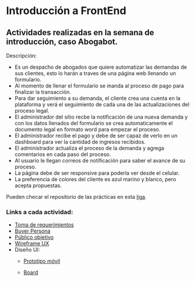 # Introducción a FrontEnd
## Actividades realizadas en la semana de introducción, caso **Abogabot**.
Descripción: 
- Es un despacho de abogados que quiere automatizar las demandas de sus clientes, esto lo harán a traves de una página web llenando un formulario.
- Al momento de llenar el formulario se manda al proceso de pago para finalizar la transacción.
- Para dar seguimiento a su demanda, el cliente crea una cuenta en la plataforma y verá el seguimiento de cada una de las actualizaciones del proceso legal.
- El administrador del sitio recbe la notificación de una nueva demanda y con los datos llenados del formulario se crea automaticamente el documento  legal en formato word para empezar el proceso.
- El administrador recibe el pago y debe de ser capaz de verlo en un dashboard para ver la cantidad de ingresos recibidos.
- El administrador actualiza el proceso de la demanda y agrega comentarios en cada paso del proceso.
- Al usuario le llegan correos de notificación para saber el avance de su proceso.
- La página debe de ser responsive para poderla ver desde el celular.
- La preferencia de colores del cliente es azul marino y blanco, pero acepta propuestas.


Pueden checar el repositorio de las prácticas en esta [liga](https://github.com/LaunchX-InnovaccionVirtual/FrontEnd-Mision/tree/main/01%20-%20INTRO/practicas).

### **Links a cada actividad:**
  - [Toma de requerimientos](https://1drv.ms/w/s!ApYuekB2WZuwhKwijthqZ163F8uXlA?e=014smL)
  - [Buyer Persona](https://github.com/Gera097/launch_x_fronted/blob/master/01-INTRO/2_BuyerPersona/2_buyer_persona.pdf)
  - [Público objetivo](https://github.com/Gera097/launch_x_fronted/blob/master/01-INTRO/3_P%C3%BAblicoObjetivo/3_publico_objetivo.pdf)
  - [Wireframe UX](https://miro.com/app/board/uXjVOLcsEUc=/?invite_link_id=683987545195)
  - Diseño UI:
    - [Prototipo móvil](https://www.figma.com/proto/TNCrChUiWZG07PisWND5Fm/Abogabot?node-id=3%3A7&scaling=scale-down&page-id=0%3A1&starting-point-node-id=3%3A7)
    
    - [Board](https://www.figma.com/file/TNCrChUiWZG07PisWND5Fm/Abogabot?node-id=0%3A1)
  
